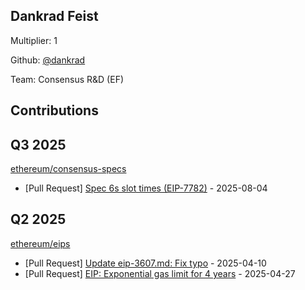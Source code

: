 
## Dankrad Feist
Multiplier: 1

Github: [@dankrad](https://github.com/dankrad)

Team: Consensus R&D (EF)

## Contributions

## Q3 2025


[ethereum/consensus-specs](https://github.com/ethereum/consensus-specs)
* [Pull Request] [Spec 6s slot times (EIP-7782)](https://github.com/ethereum/consensus-specs/pull/4484) - 2025-08-04
## Q2 2025

[ethereum/eips](https://github.com/ethereum/eips)
* [Pull Request] [Update eip-3607.md: Fix typo](https://github.com/ethereum/EIPs/pull/9625) - 2025-04-10
* [Pull Request] [EIP: Exponential gas limit for 4 years](https://github.com/ethereum/EIPs/pull/9698) - 2025-04-27
